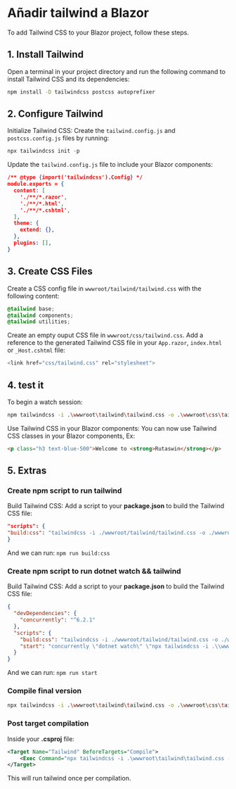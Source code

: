 # Añadir tailwind a Blazor

To add Tailwind CSS to your Blazor project, follow these steps.  

## 1. Install Tailwind

Open a terminal in your project directory and run the following command to install Tailwind CSS and its dependencies:  

```sh
npm install -D tailwindcss postcss autoprefixer
```

## 2. Configure Tailwind

Initialize Tailwind CSS: Create the `tailwind.config.js` and `postcss.config.js` files by running:  

```cs
npx tailwindcss init -p
```

Update the `tailwind.config.js` file to include your Blazor components:  

```json
/** @type {import('tailwindcss').Config} */
module.exports = {
  content: [
    './**/*.razor',
    './**/*.html',
    './**/*.cshtml',
  ],
  theme: {
    extend: {},
  },
  plugins: [],
}
```

## 3. Create CSS Files

Create a CSS config file in `wwwroot/tailwind/tailwind.css` with the following content:  

```css
@tailwind base;
@tailwind components;
@tailwind utilities;
```

Create an empty ouput CSS file in `wwwroot/css/tailwind.css`. Add a reference to the generated Tailwind CSS file in your `App.razor`, `index.html` or `_Host.cshtml` file:  

```cs
<link href="css/tailwind.css" rel="stylesheet">
```

## 4. test it

To begin a watch session:

```sh
npm tailwindcss -i .\wwwroot\tailwind\tailwind.css -o .\wwwroot\css\tailwind.css --watch
```

Use Tailwind CSS in your Blazor components: You can now use Tailwind CSS classes in your Blazor components, Ex: 

```html
<p class="h3 text-blue-500">Welcome to <strong>Rutaswin</strong></p>
```

## 5. Extras 

### Create npm script to run tailwind

Build Tailwind CSS: Add a script to your **package.json** to build the Tailwind CSS file:  

```json
"scripts": {
"build:css": "tailwindcss -i ./wwwroot/tailwind/tailwind.css -o ./wwwroot/css/tailwind.css --watch"
}
```

And we can run: `npm run build:css`


### Create npm script to run dotnet watch && tailwind

Build Tailwind CSS: Add a script to your **package.json** to build the Tailwind CSS file:  

```json
{
  "devDependencies": {
    "concurrently": "^6.2.1"
  },
  "scripts": {
    "build:css": "tailwindcss -i ./wwwroot/tailwind/tailwind.css -o ./wwwroot/css/tailwind.css --watch",
    "start": "concurrently \"dotnet watch\" \"npx tailwindcss -i .\\wwwroot\\tailwind\\tailwind.css -o .\\wwwroot\\css\\tailwind.css --watch\""
  }
}
```

And we can run: `npm run start`  

### Compile final version

```sh
npx tailwindcss -i .\wwwroot\tailwind\tailwind.css -o .\wwwroot\css\tailwind.css --minify
```

### Post target compilation 

Inside your **.csproj** file:

```xml
<Target Name="Tailwind" BeforeTargets="Compile">
    <Exec Command="npx tailwindcss -i .\wwwroot\tailwind\tailwind.css -o .\wwwroot\css\tailwind.css" />
</Target>
```

This will run tailwind once per compilation.